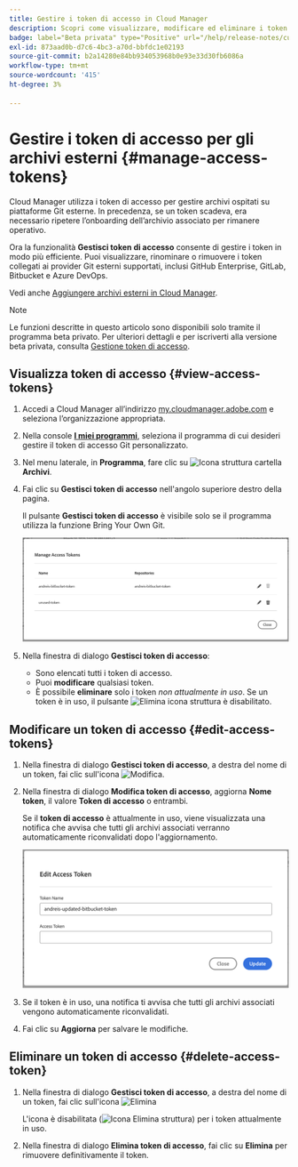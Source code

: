 ```yaml
---
title: Gestire i token di accesso in Cloud Manager
description: Scopri come visualizzare, modificare ed eliminare i token di accesso utilizzati per Bring Your Own Git in Cloud Manager su Adobe Managed Services.
badge: label="Beta privata" type="Positive" url="/help/release-notes/current.md#access-tokens"
exl-id: 873aad0b-d7c6-4bc3-a70d-bbfdc1e02193
source-git-commit: b2a14280e84bb934053968b0e93e33d30fb6086a
workflow-type: tm+mt
source-wordcount: '415'
ht-degree: 3%

---
```


# Gestire i token di accesso per gli archivi esterni {#manage-access-tokens}

Cloud Manager utilizza i token di accesso per gestire archivi ospitati su piattaforme Git esterne. In precedenza, se un token scadeva, era necessario ripetere l’onboarding dell’archivio associato per rimanere operativo.

Ora la funzionalità **Gestisci token di accesso** consente di gestire i token in modo più efficiente. Puoi visualizzare, rinominare o rimuovere i token collegati ai provider Git esterni supportati, inclusi GitHub Enterprise, GitLab, Bitbucket e Azure DevOps.

Vedi anche [Aggiungere archivi esterni in Cloud Manager](/help/managing-code/external-repositories.md).

>[!NOTE]
>
>Le funzioni descritte in questo articolo sono disponibili solo tramite il programma beta privato. Per ulteriori dettagli e per iscriverti alla versione beta privata, consulta [Gestione token di accesso](/help/release-notes/current.md#access-tokens).

## Visualizza token di accesso {#view-access-tokens}

1. Accedi a Cloud Manager all’indirizzo [my.cloudmanager.adobe.com](https://my.cloudmanager.adobe.com/) e seleziona l’organizzazione appropriata.
1. Nella console **[I miei programmi](/help/getting-started/navigation.md#my-programs-console)**, seleziona il programma di cui desideri gestire il token di accesso Git personalizzato.
1. Nel menu laterale, in **Programma**, fare clic su ![Icona struttura cartella](https://spectrum.adobe.com/static/icons/workflow_18/Smock_FolderOutline_18_N.svg) **Archivi**.
1. Fai clic su **Gestisci token di accesso** nell&#39;angolo superiore destro della pagina.

   Il pulsante **Gestisci token di accesso** è visibile solo se il programma utilizza la funzione Bring Your Own Git.

   ![Finestra di dialogo Gestisci token di accesso contenente un token attivo e un token inattivo](/help/managing-code/assets/access-tokens-manage.png)

1. Nella finestra di dialogo **Gestisci token di accesso**:
   * Sono elencati tutti i token di accesso.
   * Puoi **modificare** qualsiasi token.
   * È possibile **eliminare** solo i token *non attualmente in uso*. Se un token è in uso, il pulsante ![Elimina icona struttura](https://spectrum.adobe.com/static/icons/workflow_18/Smock_DeleteOutline_18_N.svg) è disabilitato.

## Modificare un token di accesso {#edit-access-tokens}

1. Nella finestra di dialogo **Gestisci token di accesso**, a destra del nome di un token, fai clic sull&#39;icona ![Modifica](https://spectrum.adobe.com/static/icons/workflow_18/Smock_Edit_18_N.svg).
1. Nella finestra di dialogo **Modifica token di accesso**, aggiorna **Nome token**, il valore **Token di accesso** o entrambi.

   Se il **token di accesso** è attualmente in uso, viene visualizzata una notifica che avvisa che tutti gli archivi associati verranno automaticamente riconvalidati dopo l&#39;aggiornamento.

   ![Finestra di dialogo Modifica token di accesso](/help/managing-code/assets/access-tokens-edit.png)

1. Se il token è in uso, una notifica ti avvisa che tutti gli archivi associati vengono automaticamente riconvalidati.

1. Fai clic su **Aggiorna** per salvare le modifiche.

## Eliminare un token di accesso {#delete-access-token}

1. Nella finestra di dialogo **Gestisci token di accesso**, a destra del nome di un token, fai clic sull&#39;icona ![Elimina](https://spectrum.adobe.com/static/icons/workflow_18/Smock_Delete_18_N.svg)

   L&#39;icona è disabilitata (![Icona Elimina struttura](https://spectrum.adobe.com/static/icons/workflow_18/Smock_DeleteOutline_18_N.svg)) per i token attualmente in uso.

1. Nella finestra di dialogo **Elimina token di accesso**, fai clic su **Elimina** per rimuovere definitivamente il token.
